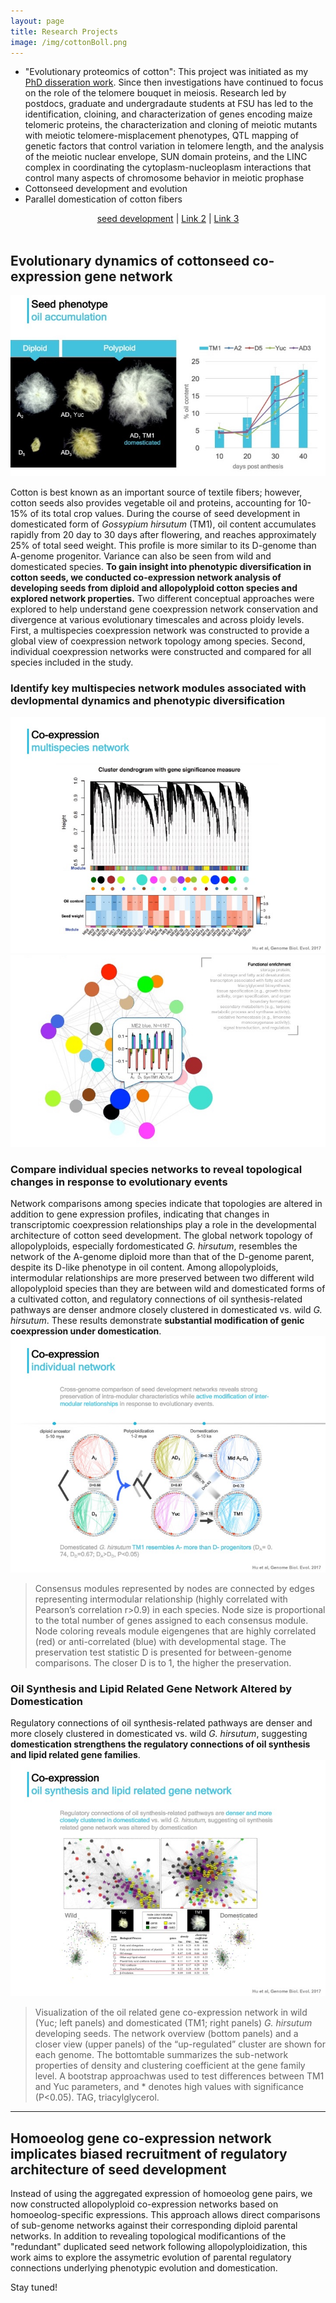 ```yaml
---
layout: page
title: Research Projects
image: /img/cottonBoll.png
---
```


* "Evolutionary proteomics of cotton": This project was initiated as my [PhD disseration work](http://lib.dr.iastate.edu/etd/13415/). Since then investigations have continued to focus on the role of the telomere bouquet in meiosis. Research led by postdocs, graduate and undergradaute students at FSU has led to the identification, cloining, and characterization of genes encoding maize telomeric proteins, the characterization and cloning of meiotic mutants with meiotic telomere-misplacement phenotypes, QTL mapping of genetic factors that control variation in telomere length, and the analysis of the meiotic nuclear envelope, SUN domain proteins, and the LINC complex in coordinating the cytoplasm-nucleoplasm interactions that control many aspects of chromosome behavior in meiotic prophase
* Cottonseed development and evolution
* Parallel domestication of cotton fibers


<div>
<p align="center">
  <a href="#">seed development</a> |
  <a href="#">Link 2</a> |
  <a href="#">Link 3</a>
  <br><br>
</p>
</div>


## Evolutionary dynamics of cottonseed co-expression gene network
![](/research/seedNet.phenotype.jpg)

Cotton is best known as an important source of textile fibers; however, cotton seeds also provides vegetable oil and proteins, accounting for 10-15% of its total crop values. During the course of seed development in domesticated form of *Gossypium hirsutum* (TM1), oil content accumulates rapidly from 20 day to 30 days after flowering, and reaches approximately 25% of total seed weight. This profile is more similar to its D-genome than A-genome progenitor. Variance can also be seen from wild and domesticated species. **To gain insight into phenotypic diversification in cotton seeds, we conducted co-expression network analysis of developing seeds from diploid and allopolyploid cotton species and explored network properties.** Two different conceptual approaches were explored to help
understand gene coexpression network conservation and divergence at various evolutionary timescales and across ploidy levels. First, a multispecies coexpression network was constructed to provide a global view of coexpression network topology among species. Second, individual coexpression networks were constructed and compared for all species included in the study.

### Identify key multispecies network modules associated with devlopmental dynamics and phenotypic diversification  
![](/research/seedNet.multi1.jpg)
![](/research/seedNet.multi2.jpg)

### Compare individual species networks to reveal topological changes in response to evolutionary events  
Network comparisons among species indicate that topologies are altered in addition to gene expression profiles, indicating that changes in transcriptomic coexpression relationships play a role in the developmental architecture of cotton seed development. The global network topology of allopolyploids, especially fordomesticated *G. hirsutum*, resembles the network of the A-genome diploid more than that of the D-genome parent, despite its D-like phenotype in oil content. Among allopolyploids, intermodular relationships are more preserved between two different wild allopolyploid species than they are between wild and domesticated forms of a cultivated cotton, and regulatory connections of oil synthesis-related pathways are denser andmore closely clustered in domesticated vs. wild *G. hirsutum*. These results demonstrate **substantial modification of genic coexpression under domestication**.  
![](/research/seedNet.indiv.jpg)  
> Consensus modules represented by nodes are connected by edges representing intermodular relationship (highly correlated with Pearson’s correlation r>0.9) in each species. Node size is proportional to the total number of genes assigned to each consensus module. Node coloring reveals module eigengenes that are highly correlated (red) or anti-correlated (blue) with developmental stage. The preservation test statistic D is presented for between-genome comparisons. The closer D is to 1, the higher the preservation.

### Oil Synthesis and Lipid Related Gene Network Altered by Domestication
Regulatory connections of oil synthesis-related pathways are denser and more closely clustered in domesticated vs. wild *G. hirsutum*, suggesting **domestication strengthens the regulatory connections of oil synthesis and lipid related gene families**.  
![](/research/seedNet.oilNet.jpg)  
> Visualization of the oil related gene co-expression network in wild (Yuc; left panels) and domesticated (TM1; right panels) *G. hirsutum* developing seeds. The network overview (bottom panels) and a closer view (upper panels) of the “up-regulated” cluster are shown for each genome. The bottomtable summarizes the sub-network properties of density and clustering coefficient at the gene family level. A bootstrap approachwas used to test differences between TM1 and Yuc parameters, and * denotes high values with significance (P<0.05). TAG, triacylglycerol.


----
## Homoeolog gene co-expression network implicates biased recruitment of regulatory architecture of seed development  
Instead of using the aggregated expression of homoeolog gene pairs, we now constructed allopolyploid co-expression networks based on homoeolog-specific expressions. This approach allows direct comparisons of sub-genome networks against their corresponding diploid parental networks. In addition to revealing topological modificantions of the "redundant" duplicated seed network following allopolyploidization, this work aims to explore the assymetric evolution of parental regulatory connections underlying phenotypic evolution and domestication.

Stay tuned!




